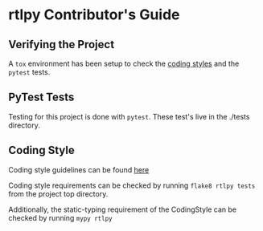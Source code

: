 # rtlpy Contributor's Guide

## Verifying the Project

A ```tox``` environment has been setup to check the [coding styles](#Coding-Style) and the ```pytest``` tests.

## PyTest Tests
Testing for this project is done with ```pytest```.
These test's live in the ./tests directory.

## Coding Style
Coding style guidelines can be found [here](./CodingStyle.md)

Coding style requirements can be checked by running ```flake8 rtlpy tests``` from
  the project top directory.

Additionally, the static-typing requirement of the CodingStyle can be checked
  by running ```mypy rtlpy```
